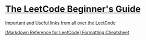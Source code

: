 # [The LeetCode Beginner's Guide](https://leetcode.com/explore/learn/card/the-leetcode-beginners-guide)

[Important and Useful links from all over the LeetCode](https://leetcode.com/discuss/general-discussion/665604/Important-and-Useful-links-from-all-over-the-LeetCode)

[\[Markdown Reference for LeetCode\] Formatting Cheatsheet](https://leetcode.com/discuss/general-discussion/1560831/markdown-reference-for-leetcode-formatting-cheatsheet)
